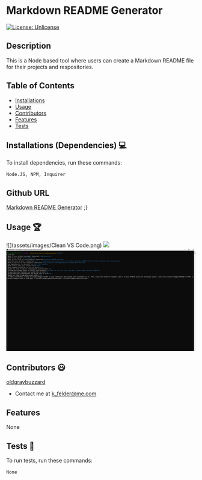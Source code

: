 # Markdown README Generator

[![License: Unlicense](https://img.shields.io/badge/license-Unlicense-blue.svg)](http://unlicense.org/)
  
## Description
This is a Node based tool where users can create a Markdown README file for their projects and respositories. 

## Table of Contents
* [Installations](#dependencies)
* [Usage](#usage)
* [Contributors](#contributors)
* [Features](#features)
* [Tests](#tests)


## Installations (Dependencies) 💻
To install dependencies, run these commands:
```
Node.JS, NPM, Inquirer 
```

## Github URL
[Markdown README Generator](https://github.com/oldgraybuzzard/readme-generator.git)
 ;}

## Usage 🏆
![](assets/images/Clean VS Code.png)
![](assets/images/genMarksdown.png)
![](assets/images/questions.png)


## Contributors 😃
[oldgraybuzzard](https://github.com/oldgraybuzzard)
* Contact me at k_felder@me.com


## Features
None 

## Tests 🧪
To run tests, run these commands:
```
None
```
